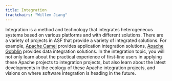 ```yaml
---
title: Integration
trackchairs: "Willem Jiang"
---
```

Integration is a method and technology that integrates heterogeneous systems based on various platforms and with different solutions. There are a variety of projects in ASF that provide a variety of integrated solutions. For example, [Apache Camel](https://camel.apache.org/) provides application integration solutions, [Apache Gobblin](https://gobblin.apache.org/) provides data integration solutions. In the integration topic, you will not only learn about the practical experience of first-line users in applying these Apache projects to integration projects, but also learn about the latest developments in the ecology of these Apache integration projects, and visions on where software integration is heading in the future.
